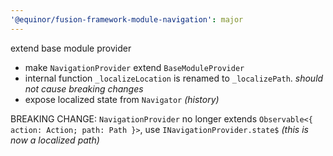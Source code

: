 ```yaml
---
'@equinor/fusion-framework-module-navigation': major
---
```


extend base module provider

* make `NavigationProvider` extend `BaseModuleProvider`
* internal function `_localizeLocation` is renamed to `_localizePath`. _should not cause breaking changes_
* expose localized state from `Navigator` _(history)_

BREAKING CHANGE: `NavigationProvider` no longer extends `Observable<{ action: Action; path: Path }>`, use `INavigationProvider.state$` _(this is now a localized path)_